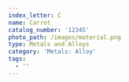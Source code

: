 ```yaml
---
index_letter: C
name: Carrot
catalog_number: '12345'
photo_path: /images/material.png
type: Metals and Alloys
category: 'Metals: Alloy'
tags:
  - ''
---
```


